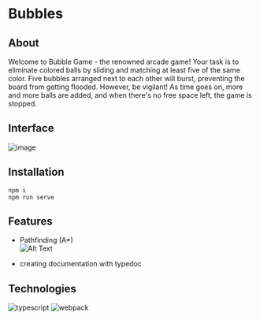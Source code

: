 # Bubbles

## About 
Welcome to Bubble Game - the renowned arcade game! Your task is to eliminate colored balls by sliding and matching at least five of the same color. Five bubbles arranged next to each other will burst, preventing the board from getting flooded. However, be vigilant! As time goes on, more and more balls are added, and when there's no free space left, the game is stopped.


## Interface
![image](https://user-images.githubusercontent.com/63966121/172720645-eb38ed33-58ff-4e3e-bdee-12cb38e49f3e.png)

## Installation
```
npm i
npm run serve
``` 



## Features
- Pathfinding (A*) <br/>
![Alt Text](https://upload.wikimedia.org/wikipedia/commons/c/c2/Astarpathfinding.gif)

- creating documentation with typedoc


## Technologies
![typescript](https://img.shields.io/badge/typescript-3178C6?style=for-the-badge&logo=typescript&logoColor=FFFFFF)
![webpack](https://img.shields.io/badge/webpack-8DD6F9?style=for-the-badge&logo=webpack&logoColor=black)